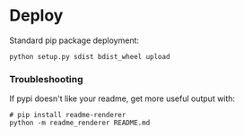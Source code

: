 # Deploy
Standard pip package deployment:
```shell
python setup.py sdist bdist_wheel upload
```

### Troubleshooting
If pypi doesn't like your readme, get more useful output with:
```shell
# pip install readme-renderer
python -m readme_renderer README.md
```
